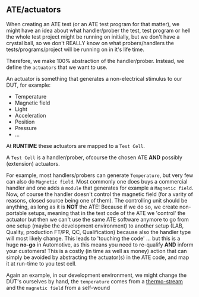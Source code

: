 ## ATE/actuators

When creating an ATE test (or an ATE test program for that matter), we might have an idea about what handler/prober the test,
test program or hell the whole test project might be running on initially, but we don't have a crystal ball, so we don't 
REALLY know on what probers/handlers the tests/programs/project will be running on in it's life time.

Therefore, we make 100% abstraction of the handler/prober. Instead, we define the `actuators` that we want to use.

An actuator is something that generates a non-electrical stimulus to our DUT, for example:
  * Temperature
  * Magnetic field
  * Light
  * Acceleration
  * Position 
  * Pressure 
  * ...
  
At **RUNTIME** these actuators are mapped to a `Test Cell`.

A `Test Cell` is a handler/prober, ofcourse the chosen ATE **AND** possibly (extension) actuators.

For example, most handlers/probers can generate `Temperature`, but very few can also do `Magnetic field`. Most commonly one
does buys a commercial handler and one adds a `module` that generates for example a `Magnetic field`. Now, of course the 
handler doesn't control the magnetic field (for a varity of reasons, closed source being one of them). The controlling unit
should be anything, as long as it is **NOT** the ATE! Because if we do so, we create non-portable setups, meaning that in 
the test code of the ATE we 'control' the actuator but then we can't use the same ATE software anymore to go from one setup 
(maybe the development environment) to another setup (LAB, Quality, production FT/PR, QC, Qualification) because also the 
handler type will most likely change. This leads to 'touching the code' ... but this is a huge **no-go** in Automotive, 
as this means you need to re-qualify **AND** inform your customers! This is a costly (in time as well as money) action 
that can simply be avoided by abstracting the actuator(s) in the ATE code, and map it at run-time to you test cell. 

Again an example, in our development environment, we might change the DUT's ourselves by hand, the `temperature` comes from 
a [thermo-stream](https://www.youtube.com/watch?v=W2OYzQhiLNE) and the `magnetic field` from a self-wound
